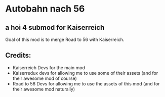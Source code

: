 # Autobahn nach 56
## a hoi 4 submod for Kaiserreich

Goal of this mod is to merge Road to 56 with Kaiserreich.

## Credits:

- Kaiserreich Devs for the main mod
- Kaiserredux devs for allowing me to use some of their assets (and for their awesome mod of course)
- Road to 56 Devs for allowing me to use the assets of this mod (and for their awesome mod naturally)
